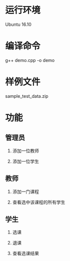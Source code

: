 # 运行环境

Ubuntu 16.10

# 编译命令

g++ demo.cpp -o demo

# 样例文件

sample_test_data.zip


# 功能

## 管理员

1. 添加一位教师

2. 添加一位学生

## 教师

1. 添加一门课程

2. 查看选中该课程的所有学生

## 学生

1. 选课

2. 退课

3. 查看选课结果
